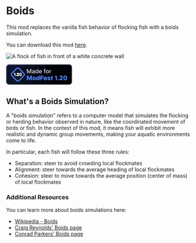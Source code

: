 # Boids
This mod replaces the vanilla fish behavior of flocking fish with a boids simulation.

You can download this mod [here](https://modrinth.com/mod/boids).


![A flock of fish in front of a white concrete wall](https://cdn.modrinth.com/data/2OckSy74/images/407fb13169be26f2947c163f8d3c265f79e84489.png)

<a href="https://modfest.net/1.20">
  <img src="https://raw.githubusercontent.com/ModFest/art/3bf66556e674d670e30f647d6a48c4e1798c21d4/badge/128h/ModFest%201.20%20Badge.png" width="179" alt="ModFest 1.20">
</a>

## What's a Boids Simulation?
A "boids simulation" refers to a computer model that simulates the flocking or herding behavior observed in nature, like the coordinated movement of birds or fish. In the context of this mod, it means fish will exhibit more realistic and dynamic group movements, making your aquatic environments come to life.

In particular, each fish will follow these three rules:
- Separation: steer to avoid crowding local flockmates
- Alignment: steer towards the average heading of local flockmates
- Cohesion: steer to move towards the average position (center of mass) of local flockmates


### Additional Resources
You can learn more about boids simulations here:
- [Wikipedia - Boids](https://en.wikipedia.org/wiki/Boids)
- [Craig Reynolds' Boids page](http://www.red3d.com/cwr/boids/)
- [Conrad Parkers' Boids page](http://www.kfish.org/boids/)
